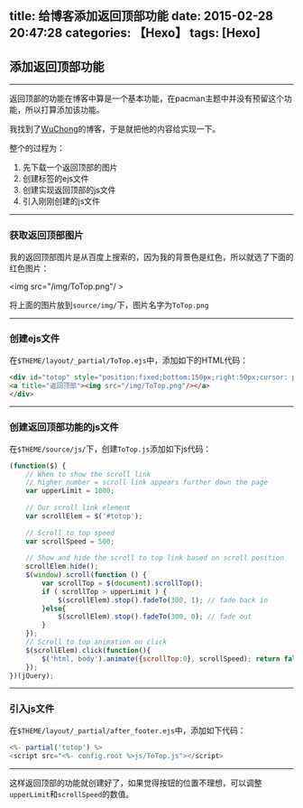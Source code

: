 title: 给博客添加返回顶部功能
date: 2015-02-28 20:47:28
categories: 【Hexo】
tags: [Hexo]
---
## 添加返回顶部功能 ##

---
返回顶部的功能在博客中算是一个基本功能，在pacman主题中并没有预留这个功能，所以打算添加该功能。

我找到了[WuChong](http://wuchong.me/blog/2014/01/08/hexo-scrollup/ "WuChong")的博客，于是就把他的内容给实现一下。

整个的过程为：

1. 先下载一个返回顶部的图片 
2. 创建标签的ejs文件
3. 创建实现返回顶部的js文件
4. 引入刚刚创建的js文件

---
### 获取返回顶部图片 ###

我的返回顶部图片是从百度上搜索的，因为我的背景色是红色，所以就选了下面的红色图片：

<img src="/img/ToTop.png"/ >

将上面的图片放到`source/img/`下，图片名字为`ToTop.png`

---

### 创建ejs文件 ###

在`$THEME/layout/_partial/ToTop.ejs`中，添加如下的HTML代码：

```html
<div id="totop" style="position:fixed;bottom:150px;right:50px;cursor: pointer;">
<a title="返回顶部"><img src="/img/ToTop.png"/></a>
</div>
```

---

### 创建返回顶部功能的js文件 ###

在`$THEME/source/js/`下，创建`ToTop.js`添加如下js代码：

```javascript
(function($) { 
	// When to show the scroll link
	// higher number = scroll link appears further down the page   
	var upperLimit = 1000;
	
	// Our scroll link element
	var scrollElem = $('#totop');
   
	// Scroll to top speed
	var scrollSpeed = 500;
   
	// Show and hide the scroll to top link based on scroll position   
	scrollElem.hide();
	$(window).scroll(function () {            
		var scrollTop = $(document).scrollTop();       
		if ( scrollTop > upperLimit ) {
			$(scrollElem).stop().fadeTo(300, 1); // fade back in           
		}else{       
			$(scrollElem).stop().fadeTo(300, 0); // fade out
		}
	});
	// Scroll to top animation on click
	$(scrollElem).click(function(){
		$('html, body').animate({scrollTop:0}, scrollSpeed); return false;
	});
})(jQuery);
```

---

### 引入js文件 ###

在`$THEME/layout/_partial/after_footer.ejs`中，添加如下代码：

```javascript
<%- partial('totop') %>
<script src="<%- config.root %>js/ToTop.js"></script>
```

---
这样返回顶部的功能就创建好了，如果觉得按钮的位置不理想，可以调整`upperLimit`和`scrollSpeed`的数值。